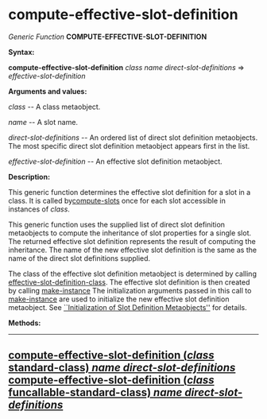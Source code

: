 compute-effective-slot-definition
=================================

*Generic Function* **COMPUTE-EFFECTIVE-SLOT-DEFINITION**

**Syntax:**

**compute-effective-slot-definition** *class* *name* *direct-slot-definitions* => *effective-slot-definition*

**Arguments and values:**

*class* -- A class metaobject.

*name* -- A slot name.

*direct-slot-definitions* -- An ordered list of direct slot definition metaobjects. The most specific direct slot definition metaobject appears first in the list.

*effective-slot-definition* -- An effective slot definition metaobject.

**Description:**

This generic function determines the effective slot definition for a slot in a class. It is called by[compute-slots](/meta-object-protocol/compute-slots) once for each slot accessible in instances of *class*.

This generic function uses the supplied list of direct slot definition metaobjects to compute the inheritance of slot properties for a single slot. The returned effective slot definition represents the result of computing the inheritance. The name of the new effective slot definition is the same as the name of the direct slot definitions supplied.

The class of the effective slot definition metaobject is determined by calling [effective-slot-definition-class](/meta-object-protocol/effective-slot-definition-class). The effective slot definition is then created by calling [make-instance](/meta-object-protocol/make-instance) The initialization arguments passed in this call to [make-instance](/meta-object-protocol/make-instance) are used to initialize the new effective slot definition metaobject. See [``Initialization of Slot Definition Metaobjects''](/meta-object-protocol/initialization-of-slot-definition-metaobjects) for details.

**Methods:**

  --------------------------------------------------------------------------------------------------------------------------------------------------------------------------------
  [**compute-effective-slot-definition** (*class* standard-class) *name* *direct-slot-definitions*](/meta-object-protocol/compute-effective-slot-definition-standard-class)
  [**compute-effective-slot-definition** (*class* funcallable-standard-class) *name* *direct-slot-definitions*](/meta-object-protocol/compute-effective-slot-definition-funcallable-standard-class)
  --------------------------------------------------------------------------------------------------------------------------------------------------------------------------------


